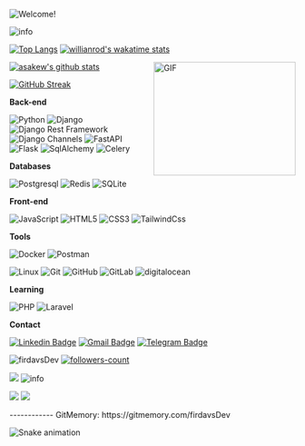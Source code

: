 

<!-- Managing your profile README -->
<!-- https://docs.github.com/en/account-and-profile/setting-up-and-managing-your-github-profile/customizing-your-profile/managing-your-profile-readme -->

![Welcome!](86T4GWHN.gif)

<img src="https://github-profile-summary-cards.vercel.app/api/cards/profile-details?username=firdavsDev&theme=github_dark" alt="info">

[![Top Langs](https://github-readme-stats.vercel.app/api/top-langs/?username=firdavsDev&theme=github_dark&show_icons=true)](https://github.com/firdavsDev/) [![willianrod's wakatime stats](https://github-readme-stats.vercel.app/api/wakatime?username=FirdavsDev&theme=github_dark&layout=compact)](https://wakatime.com/@FirdavsDev)


<img align="right" alt="GIF" src="https://user-images.githubusercontent.com/5355808/139111924-210cc6fa-9fb1-4dac-929d-6324a5836a92.gif" width="250" height="200" />

[![asakew's github stats](https://github-readme-stats.vercel.app/api?username=firdavsDev&theme=github_dark&show_icons=true)](https://github.com/firdavsDev/)
<!-- Readme Docs: https://github.com/anuraghazra/github-readme-stats -->

[![GitHub Streak](https://github-readme-streak-stats.herokuapp.com?user=firdavsDev&theme=tokyonight_duo&hide_border=true)](https://github.com/firdavsDev/)
<!-- https://github.com/denvercoder1/github-readme-streak-stats -->

**Back-end**

![Python](https://img.shields.io/badge/-Python-black?style=flat-square&logo=Python)
![Django](https://img.shields.io/badge/-Django-0aad48?style=flat-square&logo=Django)
![Django Rest Framework](https://img.shields.io/badge/DRF-red?style=flat-square&logo=Django)
![Django Channels](https://img.shields.io/badge/-Django_Channels-46a2f1?style=flat-square&logo=Django)
![FastAPI](https://img.shields.io/badge/-FastAPI-%2300C7B7?style=flat-square&logo=FastAPI)
![Flask](https://img.shields.io/badge/-Flask-%232c3e50?style=flat-square&logo=Flask)
![SqlAlchemy](https://img.shields.io/badge/-SqlAlchemy-FCA121?style=flat-square&logo=SqlAlchemy)
![Celery](https://img.shields.io/badge/-Celery-%2300C7B7?style=flat-square&logo=Celery)

**Databases**

![Postgresql](https://img.shields.io/badge/-Postgresql-%232c3e50?style=flat-square&logo=Postgresql)
![Redis](https://img.shields.io/badge/-Redis-FCA121?style=flat-square&logo=Redis)
![SQLite](https://img.shields.io/badge/-Sqlite-%232c3e50?style=flat-square&logo=Sqlite)

**Front-end**

![JavaScript](https://img.shields.io/badge/-JavaScript-%23F7DF1C?style=flat-square&logo=javascript&logoColor=000000&labelColor=%23F7DF1C&color=%23FFCE5A)
![HTML5](https://img.shields.io/badge/-HTML5-%23E44D27?style=flat-square&logo=html5&logoColor=ffffff)
![CSS3](https://img.shields.io/badge/-CSS3-%231572B6?style=flat-square&logo=css3)
![TailwindCss](https://img.shields.io/badge/-TailwindCss-%231a202c?style=flat-square&logo=tailwind-css)

**Tools**

![Docker](https://img.shields.io/badge/-Docker-46a2f1?style=flat-square&logo=docker&logoColor=white)
![Postman](https://img.shields.io/badge/Postman-FCA121?style=flat-square&logo=postman)

![Linux](https://img.shields.io/badge/Linux-black?style=flat-square&logo=linux)
![Git](https://img.shields.io/badge/-Git-black?style=flat-square&logo=git)
![GitHub](https://img.shields.io/badge/-GitHub-181717?style=flat-square&logo=github)
![GitLab](https://img.shields.io/badge/-GitLab-FCA121?style=flat-square&logo=gitlab)
<img src="https://img.shields.io/badge/Digital_Ocean-0080FF?style=for-the-badge&logo=DigitalOcean&logoColor=white" alt="digitalocean" />

**Learning**

![PHP](https://img.shields.io/badge/-PHP-grey?style=flat-square&logo=php)
![Laravel](https://img.shields.io/badge/-Laravel-grey?style=flat-square&logo=laravel)

**Contact**

[![Linkedin Badge](https://img.shields.io/badge/-Linkedin-blue?style=flat-square&logo=Linkedin&logoColor=white&link=hhttps:/www.linkedin.com/in/davronbek-boltayev)](https://www.linkedin.com/in/davronbek-boltayev/)
[![Gmail Badge](https://img.shields.io/badge/-Gmail-c14438?style=flat-square&logo=Gmail&logoColor=white&link=mailto:xackercoder@gmail.com)](mailto:xackercoder@gmail.com)
[![Telegram Badge](https://img.shields.io/badge/-Telegram-blue?style=flat-square&logo=Telegram&logoColor=white&link=https://t.me/firdavs_dev)](https://t.me/firdavs_dev)

<p> 
<img src="https://komarev.com/ghpvc/?username=firdavsDev&color=brightgreen" alt="firdavsDev"/>
<a href="https://github.com/firdavsDev?tab=followers">
    <img src="https://img.shields.io/github/followers/firdavsDev?label=Followers&style=social" alt="followers-count">
</a>

</p>
<img src="https://activity-graph.herokuapp.com/graph?username=firdavsDev&theme=xcode" />
<!-- <img src="https://raw.githubusercontent.com/muhiqsimui/muhiqsimui/output/github-contribution-grid-snake.svg"we> -->

<img src="https://github-profile-trophy.vercel.app/?username=firdavsDev&margin-w=5&theme=radical" alt="info" />

<p>
  <img src="https://img.icons8.com/ios/96/26e07f/django.png"/>
<img src="https://img.icons8.com/color/96/000000/postgreesql.png"/>
</p>
------------
GitMemory: https://gitmemory.com/firdavsDev

![Snake animation](https://github.com/mirsaid-mirzohidov/mirsaid-mirzohidov/blob/output/github-contribution-grid-snake.svg)

